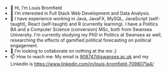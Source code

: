 - 👋 Hi, I’m Louis Bromfield
- 👀 I’m interested in Full Stack Web Development and Data Analysis.
- 🌱 I have experience working in Java, JavaFX, MySQL, JavaScript (self-taught), React (self-taught) and R (currently learning). I have a Politics BA and a Computer Science (conversion) MSc, both from Swansea University. I'm currently studying my PhD in Politics at Swansea as well, researching the effects of gamified political forecasting on political engagement.
- 💞️ I’m looking to collaborate on nothing at the mo ;)
- 📫 How to reach me: My email is 908747@swansea.ac.uk and my LinkedIn is https://www.linkedin.com/in/louis-bromfield-7098071a4/

<!---
Louis-Bromfield/Louis-Bromfield is a ✨ special ✨ repository because its `README.md` (this file) appears on your GitHub profile.
You can click the Preview link to take a look at your changes.
--->
